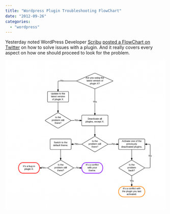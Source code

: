 ```yaml
---
title: "Wordpress Plugin Troubleshooting FlowChart"
date: "2012-09-26"
categories: 
  - "wordpress"
---
```


Yesterday noted WordPress Developer [Scribu](http://scribu.net/) [posted a FlowChart on Twitter](https://twitter.com/scribu/status/250452751564304385) on how to solve issues with a plugin. And it really covers every aspect on how one should proceed to look for the problem.

[![WordPress Plugin Troubleshooting FlowChart](images/wp-plugin-troubleshooting-chart-1024x955.png#center "WordPress Plugin Troubleshooting FlowChart")](images/wp-plugin-troubleshooting-chart.png)

